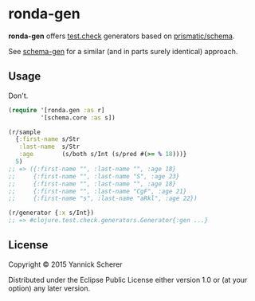# ronda-gen

__ronda-gen__ offers [test.check][test-check] generators based on
[prismatic/schema][schema].

See [schema-gen][schema-gen] for a similar (and in parts surely identical)
approach.

## Usage

Don't.

```clojure
(require '[ronda.gen :as r]
         '[schema.core :as s])

(r/sample
  {:first-name s/Str
   :last-name  s/Str
   :age        (s/both s/Int (s/pred #(>= % 18)))}
  5)
;; => ({:first-name "", :last-name "", :age 18}
;;     {:first-name "", :last-name "S", :age 23}
;;     {:first-name "", :last-name "", :age 18}
;;     {:first-name "", :last-name "CgF", :age 21}
;;     {:first-name "s", :last-name "aRkl", :age 22})

(r/generator {:x s/Int})
;; => #clojure.test.check.generators.Generator{:gen ...}
```

## License

Copyright &copy; 2015 Yannick Scherer

Distributed under the Eclipse Public License either version 1.0 or (at
your option) any later version.

[schema]: https://github.com/prismatic/schema
[test-check]: https://github.com/clojure/test.check
[schema-gen]: https://github.com/zeeshanlakhani/schema-gen
